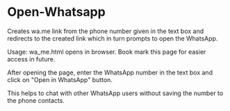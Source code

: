 # Open-Whatsapp
Creates wa.me link from the phone number given in the text box and redirects to the created link which in turn prompts to open the WhatsApp. 

Usage:
wa_me.html opens in browser. Book mark this page for easier access in future.

After opening the page, enter the WhatsApp number in the text box and click on "Open in WhatsApp" button.

This helps to chat with other WhatsApp users without saving the number to the phone contacts.
